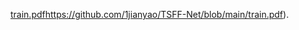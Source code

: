 [train.pdf](https://github.com/1jianyao/TSFF-Net/blob/main/train.pdf)https://github.com/1jianyao/TSFF-Net/blob/main/train.pdf).


